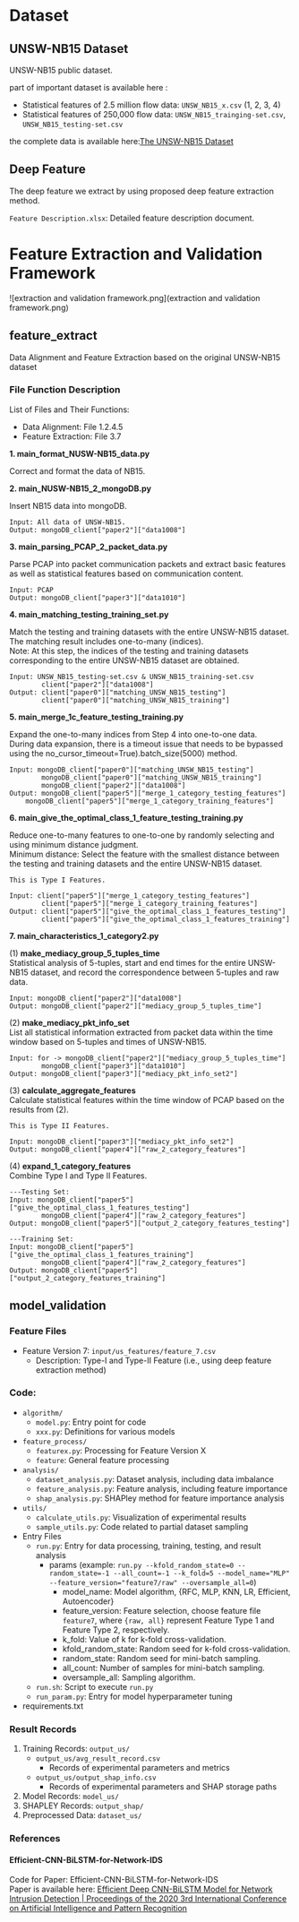 # Dataset
## UNSW-NB15 Dataset
UNSW-NB15 public dataset.

part of important dataset is available here :
- Statistical features of 2.5 million flow data: `UNSW_NB15_x.csv` (1, 2, 3, 4)
- Statistical features of 250,000 flow data: `UNSW_NB15_trainging-set.csv`, `UNSW_NB15_testing-set.csv`

the complete data is available here:[The UNSW-NB15 Dataset](https://research.unsw.edu.au/projects/unsw-nb15-dataset)
## Deep Feature
The deep feature we extract by using proposed deep feature extraction method.

`Feature Description.xlsx`: Detailed feature description document.

# Feature Extraction and Validation Framework
![extraction and validation framework.png](extraction and validation framework.png)

## feature_extract
Data Alignment and Feature Extraction based on the original UNSW-NB15 dataset
### File Function Description
List of Files and Their Functions:

- Data Alignment: File 1.2.4.5 
- Feature Extraction: File 3.7

**1. main_format_NUSW-NB15_data.py**

Correct and format the data of NB15.

**2. main_NUSW-NB15_2_mongoDB.py**

Insert NB15 data into mongoDB.  

    Input: All data of UNSW-NB15.  
    Output: mongoDB_client["paper2"]["data1008"]

**3. main_parsing_PCAP_2_packet_data.py**

Parse PCAP into packet communication packets and extract basic features as well as statistical features based on communication content.  

    Input: PCAP  
    Output: mongoDB_client["paper3"]["data1010"]

**4. main_matching_testing_training_set.py**

Match the testing and training datasets with the entire UNSW-NB15 dataset. The matching result includes one-to-many (indices).  
Note: At this step, the indices of the testing and training datasets corresponding to the entire UNSW-NB15 dataset are obtained.  

    Input: UNSW_NB15_testing-set.csv & UNSW_NB15_training-set.csv  
            client["paper2"]["data1008"]  
    Output: client["paper0"]["matching_UNSW_NB15_testing"]  
            client["paper0"]["matching_UNSW_NB15_training"]

**5. main_merge_1c_feature_testing_training.py**

Expand the one-to-many indices from Step 4 into one-to-one data.  
During data expansion, there is a timeout issue that needs to be bypassed using the no_cursor_timeout=True).batch_size(5000) method.  

    Input: mongoDB_client["paper0"]["matching_UNSW_NB15_testing"]  
            mongoDB_client["paper0"]["matching_UNSW_NB15_training"]  
            mongoDB_client["paper2"]["data1008"]  
    Output: mongoDB_client["paper5"]["merge_1_category_testing_features"]  
        mongoDB_client["paper5"]["merge_1_category_training_features"]

**6. main_give_the_optimal_class_1_feature_testing_training.py**

Reduce one-to-many features to one-to-one by randomly selecting and using minimum distance judgment.  
Minimum distance: Select the feature with the smallest distance between the testing and training datasets and the entire UNSW-NB15 dataset.  
    
    This is Type I Features.  
    
    Input: client["paper5"]["merge_1_category_testing_features"]  
            client["paper5"]["merge_1_category_training_features"]  
    Output: client["paper5"]["give_the_optimal_class_1_features_testing"]  
            client["paper5"]["give_the_optimal_class_1_features_training"]


**7. main_characteristics_1_category2.py**

(1) **make_mediacy_group_5_tuples_time**  
Statistical analysis of 5-tuples, start and end times for the entire UNSW-NB15 dataset, and record the correspondence between 5-tuples and raw data.  
    
    Input: mongoDB_client["paper2"]["data1008"]  
    Output: mongoDB_client["paper2"]["mediacy_group_5_tuples_time"]  

(2) **make_mediacy_pkt_info_set**  
List all statistical information extracted from packet data within the time window based on 5-tuples and times of UNSW-NB15.  

    Input: for -> mongoDB_client["paper2"]["mediacy_group_5_tuples_time"]  
            mongoDB_client["paper3"]["data1010"]  
    Output: mongoDB_client["paper3"]["mediacy_pkt_info_set2"]  

(3) **calculate_aggregate_features**  
Calculate statistical features within the time window of PCAP based on the results from (2).  

    This is Type II Features.  

    Input: mongoDB_client["paper3"]["mediacy_pkt_info_set2"]  
    Output: mongoDB_client["paper4"]["raw_2_category_features"]  

(4) **expand_1_category_features**  
Combine Type I and Type II Features.  

    ---Testing Set:  
    Input: mongoDB_client["paper5"]["give_the_optimal_class_1_features_testing"]  
            mongoDB_client["paper4"]["raw_2_category_features"]  
    Output: mongoDB_client["paper5"]["output_2_category_features_testing"]  

    ---Training Set:  
    Input: mongoDB_client["paper5"]["give_the_optimal_class_1_features_training"]  
            mongoDB_client["paper4"]["raw_2_category_features"]  
    Output: mongoDB_client["paper5"]["output_2_category_features_training"]

## model_validation
### Feature Files
- Feature Version 7: `input/us_features/feature_7.csv`
  - Description: Type-I and Type-II Feature (i.e., using deep feature extraction method)
### Code:
- `algorithm/`
  - `model.py`: Entry point for code
  - `xxx.py`: Definitions for various models
- `feature_process/`
  - `featurex.py`: Processing for Feature Version X
  - `feature`: General feature processing
- `analysis/`
  - `dataset_analysis.py`: Dataset analysis, including data imbalance
  - `feature_analysis.py`: Feature analysis, including feature importance
  - `shap_analysis.py`: SHAPley method for feature importance analysis
- `utils/`
  - `calculate_utils.py`: Visualization of experimental results
  - `sample_utils.py`: Code related to partial dataset sampling
- Entry Files
  - `run.py`: Entry for data processing, training, testing, and result analysis 
    - params (example: `run.py --kfold_random_state=0 --random_state=-1 --all_count=-1 --k_fold=5 --model_name="MLP" --feature_version="feature7/raw" --oversample_all=0`)
      - model_name: Model algorithm, {RFC, MLP, KNN, LR, Efficient, Autoencoder}
      - feature_version: Feature selection, choose feature file `feature7`, where `{raw, all}` represent Feature Type 1 and Feature Type 2, respectively.
      - k_fold: Value of k for k-fold cross-validation.
      - kfold_random_state: Random seed for k-fold cross-validation.
      - random_state: Random seed for mini-batch sampling.
      - all_count: Number of samples for mini-batch sampling.
      - oversample_all: Sampling algorithm.
  - `run.sh`: Script to execute `run.py`
  - `run_param.py`: Entry for model hyperparameter tuning
- requirements.txt

### Result Records
1. Training Records: `output_us/`
   - `output_us/avg_result_record.csv`
     - Records of experimental parameters and metrics
   - `output_us/output_shap_info.csv`
     - Records of experimental parameters and SHAP storage paths
2. Model Records: `model_us/`
3. SHAPLEY Records: `output_shap/`
4. Preprocessed Data: `dataset_us/`

### References
#### Efficient-CNN-BiLSTM-for-Network-IDS
Code for Paper: Efficient-CNN-BiLSTM-for-Network-IDS  
Paper is available here: [Efficient Deep CNN-BiLSTM Model for Network Intrusion Detection | Proceedings of the 2020 3rd International Conference on Artificial Intelligence and Pattern Recognition](https://dl.acm.org/doi/10.1145/3430199.3430224)